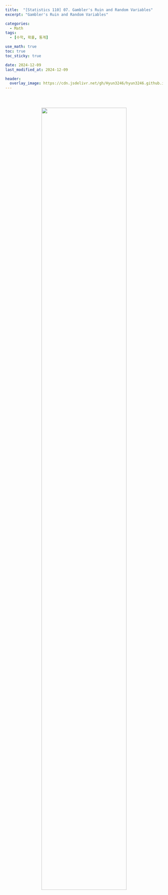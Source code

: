 ```yaml
---
title:  "[Statistics 110] 07. Gambler's Ruin and Random Variables"
excerpt: "Gambler's Ruin and Random Variables"

categories:
  - Math
tags:
  - [수학, 확률, 통계]

use_math: true
toc: true
toc_sticky: true

date: 2024-12-09
last_modified_at: 2024-12-09

header:
  overlay_image: https://cdn.jsdelivr.net/gh/Hyun3246/hyun3246.github.io@master/image/overlay image/Statistics 110.png
---
```


<br/>
<figure style="display:block; text-align:center;">
  <img src="https://cdn.jsdelivr.net/gh/Hyun3246/Code-Warehouse@master/Statistics 110/Lec 07.png"
       style="width: 80%; height: auto; margin:10px">
</figure>
<br/>
